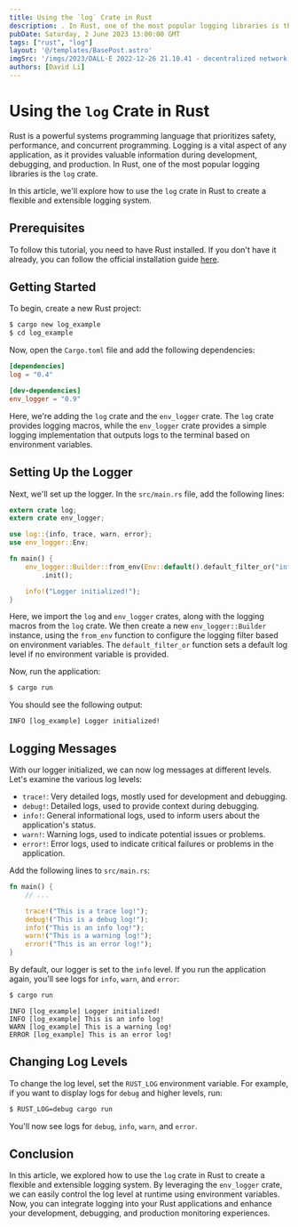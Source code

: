 ```yaml
---
title: Using the `log` Crate in Rust
description: . In Rust, one of the most popular logging libraries is the `log` crate.
pubDate: Saturday, 2 June 2023 13:00:00 GMT
tags: ["rust", "log"]
layout: '@/templates/BasePost.astro'
imgSrc: '/imgs/2023/DALL·E 2022-12-26 21.10.41 - decentralized network diagram simple bobble heads.png'
authors: [David Li]
---
```


# Using the `log` Crate in Rust

Rust is a powerful systems programming language that prioritizes safety, performance, and concurrent programming. Logging is a vital aspect of any application, as it provides valuable information during development, debugging, and production. In Rust, one of the most popular logging libraries is the `log` crate.

In this article, we'll explore how to use the `log` crate in Rust to create a flexible and extensible logging system.

## Prerequisites
To follow this tutorial, you need to have Rust installed. If you don't have it already, you can follow the official installation guide [here](https://www.rust-lang.org/tools/install).

## Getting Started
To begin, create a new Rust project:

```bash
$ cargo new log_example
$ cd log_example
```

Now, open the `Cargo.toml` file and add the following dependencies:

```toml
[dependencies]
log = "0.4"

[dev-dependencies]
env_logger = "0.9"
```

Here, we're adding the `log` crate and the `env_logger` crate. The `log` crate provides logging macros, while the `env_logger` crate provides a simple logging implementation that outputs logs to the terminal based on environment variables.

## Setting Up the Logger
Next, we'll set up the logger. In the `src/main.rs` file, add the following lines:

```rust
extern crate log;
extern crate env_logger;

use log::{info, trace, warn, error};
use env_logger::Env;

fn main() {
    env_logger::Builder::from_env(Env::default().default_filter_or("info"))
        .init();

    info!("Logger initialized!");
}
```

Here, we import the `log` and `env_logger` crates, along with the logging macros from the `log` crate. We then create a new `env_logger::Builder` instance, using the `from_env` function to configure the logging filter based on environment variables. The `default_filter_or` function sets a default log level if no environment variable is provided.

Now, run the application:

```bash
$ cargo run
```

You should see the following output:

```
INFO [log_example] Logger initialized!
```

## Logging Messages
With our logger initialized, we can now log messages at different levels. Let's examine the various log levels:

- `trace!`: Very detailed logs, mostly used for development and debugging.
- `debug!`: Detailed logs, used to provide context during debugging.
- `info!`: General informational logs, used to inform users about the application's status.
- `warn!`: Warning logs, used to indicate potential issues or problems.
- `error!`: Error logs, used to indicate critical failures or problems in the application.

Add the following lines to `src/main.rs`:

```rust
fn main() {
    // ...

    trace!("This is a trace log!");
    debug!("This is a debug log!");
    info!("This is an info log!");
    warn!("This is a warning log!");
    error!("This is an error log!");
}
```

By default, our logger is set to the `info` level. If you run the application again, you'll see logs for `info`, `warn`, and `error`:

```bash
$ cargo run
```

```
INFO [log_example] Logger initialized!
INFO [log_example] This is an info log!
WARN [log_example] This is a warning log!
ERROR [log_example] This is an error log!
```

## Changing Log Levels
To change the log level, set the `RUST_LOG` environment variable. For example, if you want to display logs for `debug` and higher levels, run:

```bash
$ RUST_LOG=debug cargo run
```

You'll now see logs for `debug`, `info`, `warn`, and `error`.

## Conclusion
In this article, we explored how to use the `log` crate in Rust to create a flexible and extensible logging system. By leveraging the `env_logger` crate, we can easily control the log level at runtime using environment variables. Now, you can integrate logging into your Rust applications and enhance your development, debugging, and production monitoring experiences.